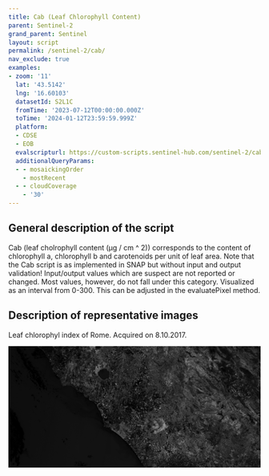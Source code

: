 ```yaml
---
title: Cab (Leaf Chlorophyll Content)
parent: Sentinel-2
grand_parent: Sentinel
layout: script
permalink: /sentinel-2/cab/
nav_exclude: true
examples:
- zoom: '11'
  lat: '43.5142'
  lng: '16.60103'
  datasetId: S2L1C
  fromTime: '2023-07-12T00:00:00.000Z'
  toTime: '2024-01-12T23:59:59.999Z'
  platform:
  - CDSE
  - EOB
  evalscripturl: https://custom-scripts.sentinel-hub.com/sentinel-2/cab/script.js
  additionalQueryParams:
  - - mosaickingOrder
    - mostRecent
  - - cloudCoverage
    - '30'
---
```


## General description of the script

Cab (leaf cholrophyll content (μg / cm ^ 2)) corresponds to the content of chlorophyll a, chlorophyll b and carotenoids per unit of leaf area.
Note that the Cab script is as implemented in SNAP but without input and output validation!
Input/output values which are suspect are not reported or changed. Most values, however, do not fall under this category.
Visualized as an interval from 0-300. This can be adjusted in the evaluatePixel method.

## Description of representative images

Leaf chlorophyl index of Rome. Acquired on 8.10.2017.

![CAB of Rome](fig/fig1.png)
